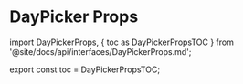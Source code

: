 # DayPicker Props

import DayPickerProps, { toc as DayPickerPropsTOC } from '@site/docs/api/interfaces/DayPickerProps.md';

<DayPickerProps />

export const toc = DayPickerPropsTOC;
